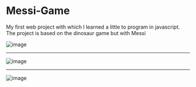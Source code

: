 # Messi-Game
My first web project with which I learned a little to program in javascript. 
The project is based on the dinosaur game but with Messi


![image](https://github.com/user-attachments/assets/dba3384c-73c4-4d38-af96-2e0eff170067)

------

![image](https://github.com/user-attachments/assets/3f0e8f4e-3fa0-4eb6-9767-ba758f2c46c7)

------

![image](https://github.com/user-attachments/assets/4c6f6132-01c4-4c63-8222-036296f68844)
